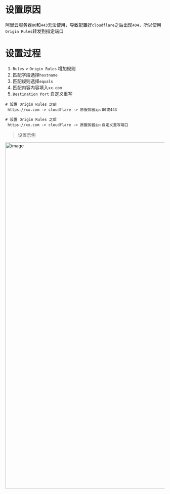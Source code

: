 # 设置原因
阿里云服务器`80`和`443`无法使用，导致配置好`cloudflare`之后出现`404`，所以使用`Origin Rules`转发到指定端口

# 设置过程
1. `Rules` > `Origin Rules` 增加规则
2. 匹配字段选择`hostname`
3. 匹配规则选择`equals`
4. 匹配内容内容填入`xx.com`
5. `Destination Port` 自定义重写

```
# 设置 Origin Rules 之前
 https://xx.com -> cloudflare -> 原服务器ip:80或443

# 设置 Origin Rules 之后
 https://xx.com -> cloudflare -> 原服务器ip:自定义重写端口
```

> 设置示例
<img width="1095" alt="image" src="https://github.com/zhangwt-cn/notes/assets/52098594/5d08591b-8bdd-4631-99e2-686d913352d5">
